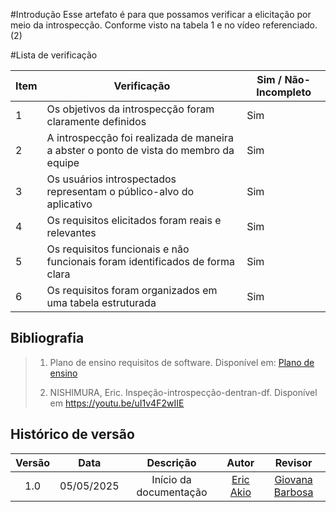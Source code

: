 #Introdução
Esse artefato é para que possamos verificar a elicitação por meio da introspecção. Conforme visto na tabela 1 e no vídeo referenciado. (2)

#Lista de verificação 

| Item | Verificação                                                                                      | Sim / Não-Incompleto |
|------|--------------------------------------------------------------------------------------------------|----------------------|
| 1    | Os objetivos da introspecção foram claramente definidos                                            |          Sim         |
| 2    | A introspecção foi realizada de maneira a abster o ponto de vista do membro da equipe          |          Sim         |
| 3    | Os usuários introspectados representam o público-alvo do aplicativo                                  |          Sim         |
| 4    | Os requisitos elicitados foram reais e relevantes                                                   |          Sim         |
| 5    | Os requisitos funcionais e não funcionais foram identificados de forma clara                                      |          Sim        |
| 6    | Os requisitos foram organizados em uma tabela estruturada                                        |         Sim          |

## Bibliografia

> 1. Plano de ensino requisitos de software. Disponível em: [Plano de ensino](https://drive.google.com/file/d/1_Bw2pDJrGP1Hib7hcq0J7LPVyIaFZGGC/view?usp=sharing)
>
> 2. NISHIMURA, Eric. Inspeção-introspecção-dentran-df. Disponível em <https://youtu.be/uI1v4F2wIIE>

## Histórico de versão

| Versão |    Data    |       Descrição        |                     Autor                      |                  Revisor                   |
| :----: | :--------: | :--------------------: | :--------------------------------------------: | :----------------------------------------: |
|  1.0   | 05/05/2025 | Início da documentação | [Eric Akio](https://github.com/eric-kingu)  | [Giovana Barbosa ](https://github.com/gio221)  |
